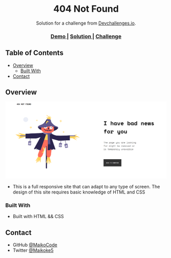 <!-- Please update value in the {}  -->

<h1 align="center">404 Not Found</h1>

<div align="center">
   Solution for a challenge from  <a href="http://devchallenges.io" target="_blank">Devchallenges.io</a>.
</div>

<div align="center">
  <h3>
    <a href="https://maikocode.github.io/404-Not-Found/">
      Demo
    </a>
    <span> | </span>
    <a href="https://maikocode.github.io/404-Not-Found/">
      Solution
    </a>
    <span> | </span>
    <a href="https://devchallenges.io/challenges/wBunSb7FPrIepJZAg0sY">
      Challenge
    </a>
  </h3>
</div>

<!-- TABLE OF CONTENTS -->

## Table of Contents

- [Overview](#overview)
  - [Built With](#built-with)
- [Contact](#contact)

<!-- OVERVIEW -->

## Overview

![screenshot](screenshot.png)



- This is a full responsive site that can adapt to any type of screen. The design of this site requires basic knowledge of HTML and CSS

### Built With

- Built with HTML && CSS

## Contact

- GitHub [@MaikoCode](https://github.com/MaikoCode)
- Twitter [@Maikoke5](https://https://twitter.com/Maikoke5)
